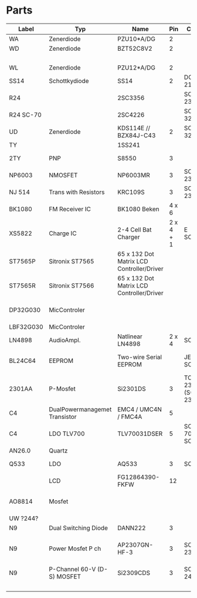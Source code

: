 # Parts


Label | Typ | Name | Pin | Case | Manufacturer | Datasheet-Link | Param1 | Param2 | Param3
-- | -- | -- | -- | -- | -- | -- | -- | -- | --
WA | Zenerdiode | PZU10*A/DG | 2 |   | NXP |   | 1,0V |   |  
WD | Zenerdiode | BZT52C8V2 | 2 |   |   |   | 8,2V |   |  
  |   |   |   |   |   |   |   |   |  
WL | Zenerdiode | PZU12*A/DG | 2 |   | NXP |   | 1,2V |   |  
SS14 | Schottkydiode | SS14 | 2 | DO-214AC |   |   | 40V | 1A |  
R24 |   | 2SC3356 |   | SOT-23 |   |   |   |   |  
R24 SC-70 |   | 2SC4226 |   | SOT-323 |   |   |   |   |  
UD | Zenerdiode | KDS114E // BZX84J-C43 | 2 | SOD-323F | NXP |   |   |   |  
TY |   | 1SS241 |   |   |   |   |   |   |  
2TY | PNP | S8550 | 3 |   |   | https://github.com/amnemonic/Quansheng_UV-K5_Firmware/blob/main/hardware/S8550-2TY-PNP_Datasheet.pdf |   |   |  
NP6003 | NMOSFET | NP6003MR | 3 | SOT-23-3L | Natlinear | https://github.com/ludwich66/Quansheng_UV-K5_Wiki/blob/main/hardware/NP6003_NP6003MR_Datasheet.pdf |   |   |  
NJ 514 | Trans with Resistors | KRC109S | 3 | SOT-23 | KEC | https://github.com/ludwich66/Quansheng_UV-K5_Wiki/blob/main/hardware/NJ_KRC109S_KEC_Datasheet.pdf |   |   |  
BK1080 | FM Receiver IC | BK1080 Beken | 4 x 6 |   | Beken | https://github.com/amnemonic/Quansheng_UV-K5_Firmware/blob/main/hardware/BK1080_Datasheet_V2.7.pdf |   |   |  
XS5822 | Charge IC | 2-4 Cell Bat Charger | 2 x 4 + 1 | E SOP8 | ShenZen ChipSourceTek | https://github.com/amnemonic/Quansheng_UV-K5_Firmware/blob/main/hardware/XS5822_Datasheet_V1.0.pdf |   |   |  
ST7565P | Sitronix ST7565 | 65 x 132 Dot Matrix LCD Controller/Driver |   |   | Sitronix | https://github.com/amnemonic/Quansheng_UV-K5_Firmware/blob/main/hardware/ST7565P_Datasheet_V2.3.pdf |   |   |  
ST7565R | Sitronix ST7566 | 65 x 132 Dot Matrix LCD Controller/Driver |   |   | Sitronix | https://github.com/amnemonic/Quansheng_UV-K5_Firmware/blob/main/hardware/ST7565R_Datasheet_V1.7.pdf |   |   |  
DP32G030 | MicControler |   |   |   | Action Dynamic Tech.(HK) Trading Co. |   |   |   |  
LBF32G030 | MicControler |   |   |   |   |   |   |   |  
LN4898 | AudioAmpl. | Natlinear LN4898 | 2 x 4 | SOP8 | Natlinear | https://github.com/amnemonic/Quansheng_UV-K5_Firmware/blob/main/hardware/LN4898_Datasheet.pdf | 1W |   |  
BL24C64 | EEPROM | Two-wire Serial EEPROM |   | JEDEC SOIC | Shanghai Belling Corp., Ltd | https://github.com/ludwich66/Quansheng_UV-K5_Firmware/blob/main/hardware/BL24C64_Datasheet.pdf | 64K 8192*8 |   |  
2301AA | P-Mosfet | Si2301DS | 3 | TO-236 (SOT-23) | Vishay | https://github.com/amnemonic/Quansheng_UV-K5_Firmware/blob/main/hardware/2301A_SI2301_Datasheet.pdf | 2,5V |   | 1,25W
C4 | DualPowermanagemet Transistor | EMC4 / UMC4N / FMC4A | 5 |   |   |   |   |   |  
C4 | LDO TLV700 | TLV70031DSER | 5 | SC-70, SOT | TI | https://github.com/ludwich66/Quansheng_UV-K5_Wiki/blob/main/hardware/C4_TLV700_TI_Datasheet.pdf | 1,8 V |   |  
AN26.0 | Quartz |   |   |   |   |   |   |   |  
Q533 | LDO | AQ533 | 3 | SOT89 | acutechnoligy | https://github.com/amnemonic/Quansheng_UV-K5_Firmware/blob/main/hardware/AQ533_AcutechnologySemiconductor.pdf | 3,3V |   |  
  | LCD | FG12864390-FKFW | 12 |   |   |   | 128x64 px |   |  
AO8814 | Mosfet |   |   |   | Alpha & Omega Semiconductor, Ltd. |   |   |   |  
UW ?244? |   |   |   |   |   |   |   |   |  
N9 | Dual Switching Diode | DANN222 | 3 |   | ON |   |   |   |  
N9 | Power Mosfet P ch | AP2307GN-HF-3 | 3 | SOT-23 | Advanced Power Electronics Corp. |   |   |   |  
N9 | P-Channel 60-V (D-S) MOSFET | Si2309CDS | 3 | SOT-24 | Vishay Siliconix |   |   |   |  
  |   |   |   |   |   |   |  

